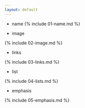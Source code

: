 ```yaml
---
layout: default
---
```

- name
{% include 01-name.md %}

- image

{% include 02-image.md %}

- links

{% include 03-links.md %}

- list

{% include 04-lists.md %}

- emphasis

{% include 05-emphasis.md %}
